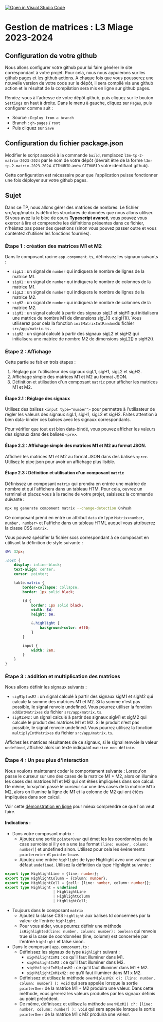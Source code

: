 [![Open in Visual Studio Code](https://classroom.github.com/assets/open-in-vscode-718a45dd9cf7e7f842a935f5ebbe5719a5e09af4491e668f4dbf3b35d5cca122.svg)](https://classroom.github.com/online_ide?assignment_repo_id=13893998&assignment_repo_type=AssignmentRepo)
# Gestion de matrices : L3 Miage 2023-2024

## Configuration de votre github

Nous allons configurer votre github pour lui faire générer le site correspondant à votre projet.
Pour cela, nous nous appuierons sur les github pages et les github actions. 
A chaque fois que vous pousserez une nouvelle version de votre code sur le dépôt, il sera compilé via une github action et le résultat de la compilation sera mis en ligne sur github pages.

Rendez-vous à l'adresse de votre dépôt github, puis cliquez sur le bouton `Settings` en haut à droite.
Dans le menu à gauche, cliquez sur `Pages`, puis configurer comme suit :

* Source : `Deploy from a branch`
* Branch : `gh-pages`  /  `root`
* Puis cliquez sur `Save`

## Configuration du fichier package.json

Modifier le script associé à la commande `build`, remplacez `l3m-tp-2-matrix-2023-2024` par le nom de votre dépôt (devrait être de la forme `l3m-tp-2-matrix-2023-2024-GITHUBID` avec `GITHUBID` votre identifiant github).

Cette configuration est nécessaire pour que l'application puisse fonctionner une fois déployer sur votre github pages.

## Sujet

Dans ce TP, nous allons gérer des matrices de nombres. 
Le fichier src/app/matrix.ts défini les structures de données que nous allons utiliser.
Si vous avez lu le bloc de cours **Typescript avancé**, vous pouvez vous exercer à lire et comprendre les définitions présentes dans ce fichier, n'héistez pas poser des questions (sinon vous pouvez passer outre et vous contentez d'utiliser les fonctions fournies).

### Étape 1 : création des matrices M1 et M2

Dans le composant racine `app.component.ts`, définissez les signaux suivants :
* `sigL1` : un signal de `number` qui indiquera le nombre de lignes de la matrice M1.
* `sigH1` : un signal de `number` qui indiquera le nombre de colonnes de la matrice M1. 
* `sigL2` : un signal de `number` qui indiquera le nombre de lignes de la matrice M2.
* `sigH2` : un signal de `number` qui indiquera le nombre de colonnes de la matrice M2.
* `sigM1` : un signal calculé à partir des signaux sigL1 et sigH1 
          qui initialisera une matrice de nombre M1 de dimensions sigL1() x sigH1().
          Vous utiliserez pour cela la fonction `initMatrixIntRandom`du fichier `src/app/matrix.ts.`
* `sigM2` : un signal calculé à partir des signaux sigL2 et sigH2 
          qui initialisera une matrice de nombre M2 de dimensions sigL2() x sigH2().


### Étape 2 : Affichage

Cette partie se fait en trois étapes :

1. Réglage par l'utilisateur des signaux sigL1, sigH1, sigL2 et sigH2.
2. Affichage simple des matrices M1 et M2 au format JSON.
3. Définition et utilisation d'un composant `matrix` pour afficher les matrices M1 et M2.

#### Étape 2.1 : Réglage des signaux

Utilisez des balises `<input type="number">` pour permettre à l'utilisateur de régler les valeurs des signaux sigL1, sigH1, sigL2 et sigH2. Faites attention à bien data-binder ces balises avec les signaux correspondants.

Pour vérifier que tout est bien data-bindé, vous pouvez afficher les valeurs des signaux dans des balises `<pre>`.

#### Étape 2.2 : Affichage simple des matrices M1 et M2 au format JSON.

Affichez les matrices M1 et M2 au format JSON dans des balises `<pre>`. 
Utilisez le pipe json pour avoir un affichage plus lisible.

#### Étape 2.3 : Définition et utilisation d'un composant `matrix`

Définissez un composant `matrix` qui prendra en entrée une matrice de nombre et qui l'affichera dans un tableau HTM. Pour cela, ouvrez un terminal et placez vous à la racine de votre projet, saisissez la commande suivante : 

```bash
npx ng generate component matrix --change-detection OnPush
```

Ce composant prend en entré un attribut `data` de type `Matrix<number, number, number>` et l'affiche dans un tableau HTML auquel vous attribuerez la classe CSS `matrix`.

Vous pouvez spécifier la fichier scss correspondant à ce composant en utilisant la définition de style suivante :

```scss
$W: 32px;

:host {
    display: inline-block;
    text-align: center;
    cursor: pointer;

    table.matrix {
        border-collapse: collapse;
        border: 1px solid black;

        td {
            border: 1px solid black;
            width: $W;
            height: $W;

            &.highlight {
                background-color: #ff0;
            }
        }

        input {
            width: 2em;
        }
    }
}
```

### Étape 3 : addition et multiplication des matrices

Nous allons définir les signaux suivants :

* `sigM1plusM2` : un signal calculé à partir des signaux sigM1 et sigM2 qui calcule la somme des matrices M1 et M2. Si la somme n'est pas possible, le signal renvoie undefined. Vous pourrez utiliser la fonction `addIntMatrixes` du fichier `src/app/matrix.ts`.
* `sigM1xM2` : un signal calculé à partir des signaux sigM1 et sigM2 qui calcule le produit des matrices M1 et M2. Si le produit n'est pas possible, le signal renvoie undefined.
Vous pourrez utilisez la fonction `multiplyIntMatrixes` du fichier `src/app/matrix.ts`.

Affichez les matrices résultantes de ce signaux, si le signal renvoie la valeur `undefined`, affichez alors un texte indiquant `matrice non définie`.

### Étape 4 : Un peu plus d'interaction

Nous voulons maintenant coder le comportement suivante : Lorsqu'on passe le curseur sur une des cases de la matrice M1 + M2, alors on illumine les cases des matrices M1 et M2 qui ont étées impliquées dans son calcul. De même, lorsqu'on passe le curseur sur une des cases de la matrice M1 x M2, alors on illumine la ligne de M1 et la colonne de M2 qui ont étées impliquées dans son calcul.

Voir cette [démonstration en ligne](https://alexdmr.github.io/l3m-tp-2-matrix-2023-2024/) pour mieux comprendre ce que l'on veut faire.


#### Indications :

* Dans votre composant matrix :
    * Ajoutez une sortie `pointerOver` qui émet les les coordonnées de la case survolée si il y en a une (au format `[line: number, column: number]`) et undefined sinon. Utilisez pour cela les événements `pointerenter` et `pointerleave`.
    * Ajoutez une entrée `highlight` de type Highlight avec une valeur par défaut `undefined`. Utilisez la définition du type Highlight suivante :

```typescript
export type HighlightLine = {line: number};
export type HighlightColumn = {column: number};
export type HighlightCell = {cell: [line: number, column: number]};
export type Highlight = undefined
                      | HighlightLine
                      | HighlightColumn
                      | HighlightCell;
```

* Toujours dans le composant `matrix`
    * Ajoutez la classe CSS `highlight` aux balises td concernées par la valeur de l'entrée `highlight`. 
    * Pour vous aider, vous pourrez définir une méthode `isHighlighted(line: number, column: number): boolean` qui renvoie true si la case de coordonnées (line, column) est concernée par l'entrée `highlight` et false sinon.
*  Dans le composant `app.component.ts` :
    * Définissez les signaux de type `Highlight` suivant : 
        * `sigHhilightInM1` : ce qu'il faut illuminer dans M1.
        * `sigHhilightInM2` : ce qu'il faut illuminer dans M2.
        * `sigHhilightInM1plusM2` : ce qu'il faut illuminer dans M1 + M2.
        * `sigHhilightInM1xM2` : ce qu'il faut illuminer dans M1 x M2.
    * Définissez et utilisez la méthode `overM1plusM2( c?: [line: number, column: number] ): void` qui sera appelée lorsque la sortie `pointerOver` de la matrice M1 + M2 produira une valeur. Dans cette méthode, vous gèrerez les valeurs produites par les signaux définis au point précédent.
    * De même, définissez et utilisez la méthode `overM1xM2( c?: [line: number, column: number] ): void` qui sera appelée lorsque la sortie `pointerOver` de la matrice M1 x M2 produira une valeur.